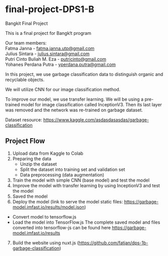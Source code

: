 # final-project-DPS1-B
Bangkit Final Project

This is a final project for Bangk!t program

Our team members: <br />
Fatma Janna - fatma.janna.utp@gmail.com <br />
Julius Sintara - julius.sintara@gmail.com <br />
Putri Cinto Buliah M. Eza - putricinto@gmail.com <br />
Yohanes Perdana Putra -  yperdana.putra@gmail.com <br />

In this project, we use garbage classification data to distinguish organic and recyclable objects.

We will utilize CNN for our image classification method.

To improve our model, we use transfer learning.  We will be using a pre-trained model for image classification called InceptionV3. Then its last layer was removed and the network was re-trained on garbage dataset. 

Dataset resource: https://www.kaggle.com/asdasdasasdas/garbage-classification

## Project Flow
1. Upload data from Kaggle to Colab
2. Preparing the data
   - Unzip the dataset
   - Split the dataset into training set and validation set
   - Data preprocessing (data augmentation)
3. Train the model with simple CNN (base model) and test the model
4. Improve the model with transfer learning by using InceptionV3 and test the model
5. Saved the model
6.	Deploy the model (link to serve the model static files: https://garbage-model.imfast.io/results/model.json)
   - Convert model to tensorflow.js
   - Load the model into TensorFlow.js
   The complete saved model and files converted into tensorflow-js can be found here https://garbage-model.imfast.io/results
7.	Build the website using nuxt.js (https://github.com/fatjan/dps-1b-garbage-classification) 

